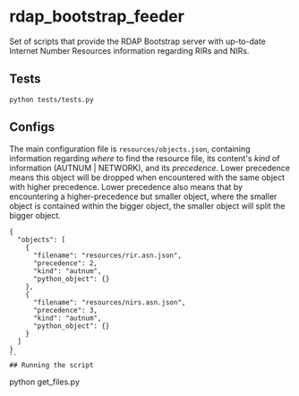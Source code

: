 # rdap_bootstrap_feeder
Set of scripts that provide the RDAP Bootstrap server with up-to-date Internet Number Resources information regarding RIRs and NIRs.

## Tests
```
python tests/tests.py
```

## Configs
The main configuration file is `resources/objects.json`, containing information regarding _where_ to find the resource file, its content's _kind_ of information (AUTNUM | NETWORK), and its _precedence_. Lower precedence means this object will be dropped when encountered with the same object with higher precedence. Lower precedence also means that by encountering a higher-precedence but smaller object, where the smaller object is contained within the bigger object, the smaller object will split the bigger object.
```
{
  "objects": [
    {
      "filename": "resources/rir.asn.json",
      "precedence": 2,
      "kind": "autnum",
      "python_object": {}
    },
    {
      "filename": "resources/nirs.asn.json",
      "precedence": 3,
      "kind": "autnum",
      "python_object": {}
    }
  ]
}
``
## Running the script
```
python get_files.py
```